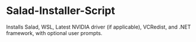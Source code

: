 # Salad-Installer-Script
Installs Salad, WSL, Latest NVIDIA driver (if applicable), VCRedist, and .NET framework, with optional user prompts.
